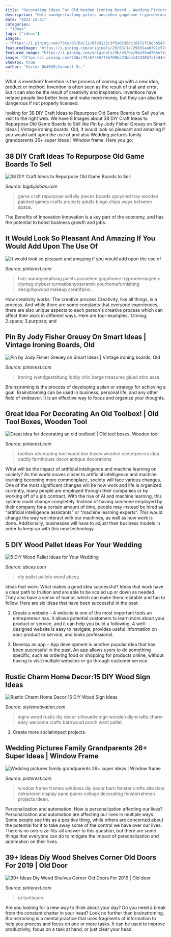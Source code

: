 ```yaml
---
title: "Decorating Ideas For Old Wooden Ironing Board - Wedding Pictures Family Grandparents 26+ Super Ideas"
description: "Holz wandgestaltung palets aussehen gagohome tryprodermagenix diymeg diybest turmakbanyoseramik yourhomefurnishing designbywood makeup creatifpins"
date: "2022-12-31"
categories:
- "ideas"
tags: ["ideas"]
images:
- "https://i.pinimg.com/736x/87/bd/12/87bd125c3f5a0195d116672f1083b543--ideas-for-decorating-wood-boxes.jpg"
featuredImage: "https://i.pinimg.com/originals/29/83/1a/29831aa6f91c57d7b918d5b95b2b0234.jpg"
featured_image: "https://i.pinimg.com/originals/9b/e5/9a/9be59ad765ef44373b175e78b2591691.jpg"
image: "https://i.pinimg.com/736x/75/b7/69/75b769ba74bba14243867af444e732c9.jpg"
ShowToc: true
author: "Victor O&#039;Connell Sr."
---
```



What is invention?
Invention is the process of coming up with a new idea, product or method. Invention is often seen as the result of trial and error, but it can also be the result of creativity and inspiration. Inventions have helped people live better lives and make more money, but they can also be dangerous if not properly licensed.

	

		
looking for 38 DIY Craft Ideas to Repurpose Old Game Boards to Sell you've visit to the right web. We have 8 Images about 38 DIY Craft Ideas to Repurpose Old Game Boards to Sell like Pin by Jody Fisher Greuey on Smart Ideas | Vintage ironing boards, Old, It would look so pleasant and amazing if you would add upon the use of and also Wedding pictures family grandparents 26+ super ideas | Window frame. Here you go:
		
    
## 38 DIY Craft Ideas To Repurpose Old Game Boards To Sell

<img loading=lazy src="http://www.bigdiyideas.com/wp-content/uploads/2015/02/painted-wooden-tray-wth-vintage-bingo-chips-as-bottom-liner.jpg" onerror="this.onerror=null;this.src='https://tse1.mm.bing.net/th?id=OIP.DLaxmkI6ACHzDhQrqRCbZAHaE8&amp;pid=15.1';" alt="38 DIY Craft Ideas to Repurpose Old Game Boards to Sell">

_Source: bigdiyideas.com_

>game craft repurpose sell diy pieces boards upcycled tray wooden painted games crafts projects adults bingo chips ways between space. 

	

The Benefits of Innovation
Innovation is a key part of the economy, and has the potential to boost business growth and jobs.

    
## It Would Look So Pleasant And Amazing If You Would Add Upon The Use Of

<img loading=lazy src="https://i.pinimg.com/originals/29/83/1a/29831aa6f91c57d7b918d5b95b2b0234.jpg" onerror="this.onerror=null;this.src='https://tse3.mm.bing.net/th?id=OIP.0DT9WzjcA4XeZJ7t65J-6QHaNe&amp;pid=15.1';" alt="It would look so pleasant and amazing if you would add upon the use of">

_Source: pinterest.com_

>holz wandgestaltung palets aussehen gagohome tryprodermagenix diymeg diybest turmakbanyoseramik yourhomefurnishing designbywood makeup creatifpins. 

	

How creativity works: The creative process
Creativity, like all things, is a process. And while there are some constants that everyone experiences, there are also unique aspects to each person's creative process which can affect their work in different ways. Here are four examples: 1.timing; 2.space; 3.purpose; and 
    
## Pin By Jody Fisher Greuey On Smart Ideas | Vintage Ironing Boards, Old

<img loading=lazy src="https://i.pinimg.com/736x/75/b7/69/75b769ba74bba14243867af444e732c9.jpg" onerror="this.onerror=null;this.src='https://tse3.mm.bing.net/th?id=OIP.LLo_aL78-7Y41yKxGxJLWQAAAA&amp;pid=15.1';" alt="Pin by Jody Fisher Greuey on Smart Ideas | Vintage ironing boards, Old">

_Source: pinterest.com_

>ironing wandgestaltung lobby chic berge treasures glued stiro asse. 

	

Brainstroming is the process of developing a plan or strategy for achieving a goal. Brainstroming can be used in business, personal life, and any other field of endeavor. It is an effective way to focus and organize your thoughts.

    
## Great Idea For Decorating An Old Toolbox! | Old Tool Boxes, Wooden Tool

<img loading=lazy src="https://i.pinimg.com/736x/87/bd/12/87bd125c3f5a0195d116672f1083b543--ideas-for-decorating-wood-boxes.jpg" onerror="this.onerror=null;this.src='https://tse4.mm.bing.net/th?id=OIP.iwYn-u-wp0xobMd82nrRWgHaHa&amp;pid=15.1';" alt="Great idea for decorating an old toolbox! | Old tool boxes, Wooden tool">

_Source: pinterest.com_

>toolbox decorating tool wood box boxes wooden centerpieces idea caddy farmhouse decor antique decorations. 

	

What will be the impact of artificial intelligence and machine learning on society?
As the world moves closer to artificial intelligence and machine learning becoming more commonplace, society will face various changes. One of the most significant changes will be how work and life is organized. currently, many people are employed through their companies or by working off of a job contract. With the rise of AI and machine learning, this system could change completely. Instead of having someone employed by their company for a certain amount of time, people may instead be hired as “artificial intelligence assistants” or “machine learning experts”. This would change the way we interact with our machines, as well as how work is done. Additionally, businesses will have to adjust their business models in order to keep up with this new technology.

    
## 5 DIY Wood Pallet Ideas For Your Wedding

<img loading=lazy src="http://www.abcey.com/wp-content/uploads/2015/07/41d6922463eae590de62bde66d02ac0e.jpg" onerror="this.onerror=null;this.src='https://tse2.mm.bing.net/th?id=OIP.rH8pdntSH2alnHdXraRFPgHaLI&amp;pid=15.1';" alt="5 DIY Wood Pallet Ideas for Your Wedding">

_Source: abcey.com_

>diy pallet pallets wood abcey. 

	

Ideas that work: What makes a good idea successful?
Ideas that work have a clear path to fruition and are able to be scaled up or down as needed. They also have a sense of humor, which can make them relatable and fun to follow. Here are six ideas that have been successful in the past:
1. Create a website – A website is one of the most important tools an entrepreneur has. It allows potential customers to learn more about your product or service, and it can help you build a following. A well-designed website is easy to navigate, provides useful information on your product or service, and looks professional.

2. Develop an app – App development is another popular idea that has been successful in the past. An app allows users to do something specific, such as ordering food or shopping for products online, without having to visit multiple websites or go through customer service.

    
## Rustic Charm Home Decor:15 DIY Wood Sign Ideas

<img loading=lazy src="https://www.diyncrafts.com/wp-content/uploads/2017/05/17-wood-siluhette-diyncrafts-com.jpg" onerror="this.onerror=null;this.src='https://tse3.mm.bing.net/th?id=OIP.Bjw9KsMcJZdGCGVMROuqhgHaNu&amp;pid=15.1';" alt="Rustic Charm Home Decor:15 DIY Wood Sign Ideas">

_Source: stylemotivation.com_

>signs wood rustic diy decor silhouette sign wooden diyncrafts charm easy welcome crafts barnwood porch want pallet. 

	

1. Create more socialimpact projects.

    
## Wedding Pictures Family Grandparents 26+ Super Ideas | Window Frame

<img loading=lazy src="https://i.pinimg.com/originals/9b/e5/9a/9be59ad765ef44373b175e78b2591691.jpg" onerror="this.onerror=null;this.src='https://tse1.mm.bing.net/th?id=OIP.nrYcBJLnaR7z3fg-kc3M9AAAAA&amp;pid=15.1';" alt="Wedding pictures family grandparents 26+ super ideas | Window frame">

_Source: pinterest.com_

>window frame frames windows diy decor barn fenster crafts alte door dekorieren display pane panes collage decorating fensterrahmen projects ideen. 

	

Personalization and automation: How is personalization affecting our lives?
Personalization and automation are affecting our lives in multiple ways. Some people see this as a positive thing, while others are concerned about the potential for it to take away some of the control we have over our lives. There is no one-size-fits-all answer to this question, but there are some things that everyone can do to mitigate the impact of personalization and automation on their lives.

    
## 39+ Ideas Diy Wood Shelves Corner Old Doors For 2019 | Old Door

<img loading=lazy src="https://i.pinimg.com/originals/a6/bd/c4/a6bdc4ecfb814d9edb8c4f3e77fbb6b9.jpg" onerror="this.onerror=null;this.src='https://tse4.mm.bing.net/th?id=OIP.WUTsE0ORtdZqAyAm1ehkJQAAAA&amp;pid=15.1';" alt="39+ Ideas Diy Wood Shelves Corner Old Doors For 2019 | Old door">

_Source: pinterest.com_

>gritantiques. 

	

Are you looking for a new way to think about your day? Do you need a break from the constant chatter in your head? Look no further than brainstroming. Brainstroming is a mental practice that uses fragments of information to help you process and focus on one or more tasks. It can be used to improve productivity, focus on a task at hand, or just clear your head.

